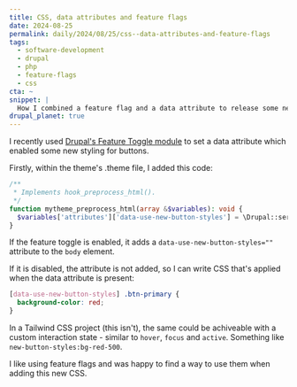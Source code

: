 ```yaml
---
title: CSS, data attributes and feature flags
date: 2024-08-25
permalink: daily/2024/08/25/css--data-attributes-and-feature-flags
tags:
  - software-development
  - drupal
  - php
  - feature-flags
  - css
cta: ~
snippet: |
  How I combined a feature flag and a data attribute to release some new CSS styles to a project.
drupal_planet: true
---
```


I recently used [Drupal's Feature Toggle module](https://www.drupal.org/project/feature_toggle) to set a data attribute which enabled some new styling for buttons.

Firstly, within the theme's .theme file, I added this code:

```php
/**
 * Implements hook_preprocess_html().
 */
function mytheme_preprocess_html(array &$variables): void {
  $variables['attributes']['data-use-new-button-styles'] = \Drupal::service('feature_toggle.feature_status')->getStatus('use_the_new_button_styling');
}
```

If the feature toggle is enabled, it adds a `data-use-new-button-styles=""` attribute to the `body` element.

If it is disabled, the attribute is not added, so I can write CSS that's applied when the data attribute is present:

```css
[data-use-new-button-styles] .btn-primary {
  background-color: red;
}
```

In a Tailwind CSS project (this isn't), the same could be achiveable with a custom interaction state - similar to `hover`, `focus` and `active`. Something like `new-button-styles:bg-red-500`.

I like using feature flags and was happy to find a way to use them when adding this new CSS.
